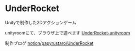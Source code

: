 # UnderRocket
Unityで制作した2Dアクションゲーム

unityroomにて、ブラウザ上で遊べます
[UnderRocket-unityroom](https://unityroom.com/games/underrocket)

制作ブログ
[notion/papyrustaro/UnderRocket](https://www.notion.so/papyrustaro/UnderRocket-4f5395ebbafc424c9cfacca55c2dc786)